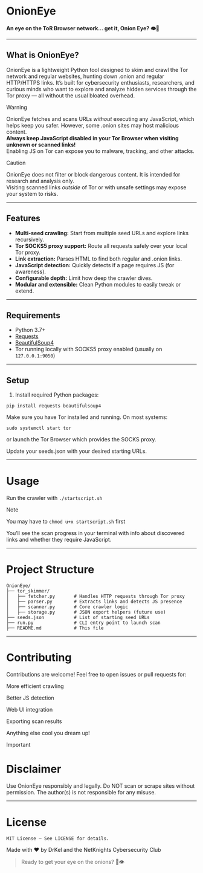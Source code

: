 # OnionEye

**An eye on the ToR Browser network... get it, Onion Eye? 👁️🧅**

---

## What is OnionEye?

OnionEye is a lightweight Python tool designed to skim and crawl the Tor network and regular websites, hunting down .onion and regular HTTP/HTTPS links. It’s built for cybersecurity enthusiasts, researchers, and curious minds who want to explore and analyze hidden services through the Tor proxy — all without the usual bloated overhead.

> [!WARNING]
> OnionEye fetches and scans URLs *without* executing any JavaScript, which helps keep you safer. However, some .onion sites may host malicious content.  
> **Always keep JavaScript disabled in your Tor Browser when visiting unknown or scanned links!**  
> Enabling JS on Tor can expose you to malware, tracking, and other attacks.

> [!CAUTION]
> OnionEye does not filter or block dangerous content. It is intended for research and analysis only.  
> Visiting scanned links *outside* of Tor or with unsafe settings may expose your system to risks.

---

## Features

- **Multi-seed crawling:** Start from multiple seed URLs and explore links recursively.
- **Tor SOCKS5 proxy support:** Route all requests safely over your local Tor proxy.
- **Link extraction:** Parses HTML to find both regular and .onion links.
- **JavaScript detection:** Quickly detects if a page requires JS (for awareness).
- **Configurable depth:** Limit how deep the crawler dives.
- **Modular and extensible:** Clean Python modules to easily tweak or extend.

---

## Requirements

- Python 3.7+
- [Requests](https://pypi.org/project/requests/)
- [BeautifulSoup4](https://pypi.org/project/beautifulsoup4/)
- Tor running locally with SOCKS5 proxy enabled (usually on `127.0.0.1:9050`)

---

## Setup

1. Install required Python packages:

```pip install requests beautifulsoup4```

Make sure you have Tor installed and running. On most systems:

```sudo systemctl start tor```

or launch the Tor Browser which provides the SOCKS proxy.

Update your seeds.json with your desired starting URLs.

---

# Usage

Run the crawler with ```./startscript.sh```
> [!NOTE]
> You may have to `chmod u+x startscript.sh` first

You’ll see the scan progress in your terminal with info about discovered links and whether they require JavaScript.

---

# Project Structure 

```
OnionEye/
├── tor_skimmer/
│   ├── fetcher.py       # Handles HTTP requests through Tor proxy
│   ├── parser.py        # Extracts links and detects JS presence
│   ├── scanner.py       # Core crawler logic
│   ├── storage.py       # JSON export helpers (future use)
├── seeds.json           # List of starting seed URLs
├── run.py               # CLI entry point to launch scan
├── README.md            # This file
```
---

# Contributing
Contributions are welcome! Feel free to open issues or pull requests for:

More efficient crawling

 Better JS detection

 Web UI integration

 Exporting scan results

Anything else cool you dream up!

>[!IMPORTANT]
> # Disclaimer
> Use OnionEye responsibly and legally. Do NOT scan or scrape sites without permission. The author(s) is not responsible for any misuse.

---

# License

`MIT License — See LICENSE for details.`

Made with ❤️ by DrKel and the NetKnights Cybersecurity Club

> Ready to get your eye on the onions? 🧅👁️
